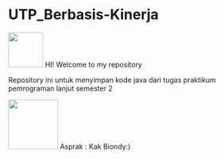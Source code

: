 # UTP_Berbasis-Kinerja

<img src="https://user-images.githubusercontent.com/103413005/174446322-279f927c-86d1-4c30-845f-a96d8102771b.gif" width="70" height="70">
HI! Welcome to my repository

Repository ini untuk menyimpan kode java dari tugas praktikum pemrograman lanjut semester 2

<img src="https://user-images.githubusercontent.com/103413005/174446595-46a2b835-3bb4-4c2f-a6ab-7f79df162329.gif" width="100"> Asprak : Kak Biondy:) 
